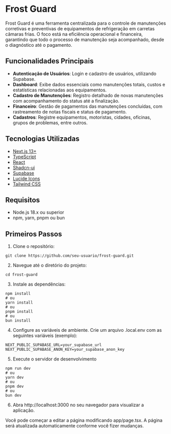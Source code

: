 # Frost Guard

Frost Guard é uma ferramenta centralizada para o controle de manutenções corretivas e preventivas de equipamentos de refrigeração em carretas câmaras frias. O foco está na eficiência operacional e financeira, garantindo que todo o processo de manutenção seja acompanhado, desde o diagnóstico até o pagamento.

## Funcionalidades Principais

- **Autenticação de Usuários**: Login e cadastro de usuários, utilizando Supabase.
- **Dashboard**: Exibe dados essenciais como manutenções totais, custos e estatísticas relacionadas aos equipamentos.
- **Cadastro de Manutenções**: Registro detalhado de novas manutenções com acompanhamento do status até a finalização.
- **Financeiro**: Gestão de pagamentos das manutenções concluídas, com rastreamento de notas fiscais e status de pagamento.
- **Cadastros**: Registre equipamentos, motoristas, cidades, oficinas, grupos de problemas, entre outros.

## Tecnologias Utilizadas

- [Next.js 13+](https://nextjs.org)
- [TypeScript](https://www.typescriptlang.org/)
- [React](https://reactjs.org/)
- [Shadcn-ui](https://ui.shadcn.dev/)
- [Supabase](https://supabase.com/)
- [Lucide Icons](https://lucide.dev/)
- [Tailwind CSS](https://tailwindcss.com/)


## Requisitos

- Node.js 18.x ou superior
- npm, yarn, pnpm ou bun


## Primeiros Passos

1. Clone o repositório:

```
git clone https://github.com/seu-usuario/frost-guard.git
```

2. Navegue até o diretório do projeto:

```
cd frost-guard
```

3. Instale as dependências:

```
npm install
# ou
yarn install
# ou
pnpm install
# ou
bun install
```

4. Configure as variáveis de ambiente. Crie um arquivo .local.env com as seguintes variáveis (exemplo):

```
NEXT_PUBLIC_SUPABASE_URL=your_supabase_url
NEXT_PUBLIC_SUPABASE_ANON_KEY=your_supabase_anon_key
```

5. Execute o servidor de desenvolvimento

```
npm run dev
# ou
yarn dev
# ou
pnpm dev
# ou
bun dev
```

6. Abra http://localhost:3000 no seu navegador para visualizar a aplicação.

Você pode começar a editar a página modificando app/page.tsx. A página será atualizada automaticamente conforme você fizer mudanças.

